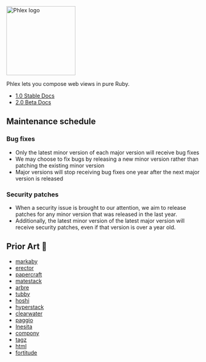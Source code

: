 <a href="https://www.phlex.fun/"><img alt="Phlex logo" src="https://www.phlex.fun/assets/logo.png" width="180" /></a>

Phlex lets you compose web views in pure Ruby.

- [1.0 Stable Docs](https://www.phlex.fun)
- [2.0 Beta Docs](https://beta.phlex.fun)

## Maintenance schedule

### Bug fixes

- Only the latest minor version of each major version will receive bug fixes
- We may choose to fix bugs by releasing a new minor version rather than patching the existing minor version
- Major versions will stop receiving bug fixes one year after the next major version is released

### Security patches

- When a security issue is brought to our attention, we aim to release patches for any minor version that was released in the last year.
- Additionally, the latest minor version of the latest major version will receive security patches, even if that version is over a year old.

## Prior Art 🎨

- [markaby](https://github.com/markaby/markaby)
- [erector](https://github.com/erector/erector)
- [papercraft](https://github.com/digital-fabric/papercraft)
- [matestack](https://github.com/matestack/matestack-ui-core)
- [arbre](https://github.com/activeadmin/arbre)
- [tubby](https://github.com/judofyr/tubby)
- [hoshi](https://github.com/pete/hoshi)
- [hyperstack](https://github.com/hyperstack-org/hyperstack)
- [clearwater](https://github.com/clearwater-rb/clearwater)
- [paggio](https://github.com/opal/paggio)
- [Inesita](https://github.com/inesita-rb/inesita)
- [compony](https://github.com/kalsan/compony)
- [tagz](https://github.com/ahoward/tagz)
- [html](https://github.com/ismasan/html)
- [fortitude](https://github.com/ageweke/fortitude)
